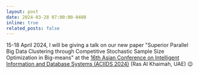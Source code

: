 ```yaml
---
layout: post
date: 2024-03-28 07:00:00-0400
inline: true
related_posts: false
---
```


15-18 April 2024, I will be giving a talk on our new paper "Superior Parallel Big Data Clustering through Competitive Stochastic Sample Size Optimization in Big-means" at the [16th Asian Conference on Intelligent Information and Database Systems (ACIIDS 2024)](https://aciids.pwr.edu.pl/2024/) (Ras Al Khaimah, UAE) :wink:

